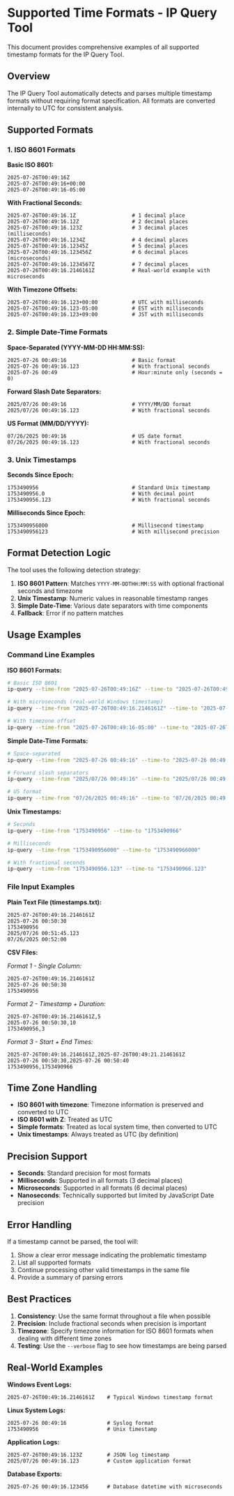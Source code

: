 # Supported Time Formats - IP Query Tool

This document provides comprehensive examples of all supported timestamp formats for the IP Query Tool.

## Overview

The IP Query Tool automatically detects and parses multiple timestamp formats without requiring format specification. All formats are converted internally to UTC for consistent analysis.

## Supported Formats

### 1. ISO 8601 Formats

**Basic ISO 8601:**
```
2025-07-26T00:49:16Z
2025-07-26T00:49:16+00:00
2025-07-26T00:49:16-05:00
```

**With Fractional Seconds:**
```
2025-07-26T00:49:16.1Z                  # 1 decimal place
2025-07-26T00:49:16.12Z                 # 2 decimal places  
2025-07-26T00:49:16.123Z                # 3 decimal places (milliseconds)
2025-07-26T00:49:16.1234Z               # 4 decimal places
2025-07-26T00:49:16.12345Z              # 5 decimal places
2025-07-26T00:49:16.123456Z             # 6 decimal places (microseconds)
2025-07-26T00:49:16.1234567Z            # 7 decimal places
2025-07-26T00:49:16.2146161Z            # Real-world example with microseconds
```

**With Timezone Offsets:**
```
2025-07-26T00:49:16.123+00:00           # UTC with milliseconds
2025-07-26T00:49:16.123-05:00           # EST with milliseconds
2025-07-26T00:49:16.123+09:00           # JST with milliseconds
```

### 2. Simple Date-Time Formats

**Space-Separated (YYYY-MM-DD HH:MM:SS):**
```
2025-07-26 00:49:16                     # Basic format
2025-07-26 00:49:16.123                 # With fractional seconds
2025-07-26 00:49                        # Hour:minute only (seconds = 0)
```

**Forward Slash Date Separators:**
```
2025/07/26 00:49:16                     # YYYY/MM/DD format
2025/07/26 00:49:16.123                 # With fractional seconds
```

**US Format (MM/DD/YYYY):**
```
07/26/2025 00:49:16                     # US date format
07/26/2025 00:49:16.123                 # With fractional seconds
```

### 3. Unix Timestamps

**Seconds Since Epoch:**
```
1753490956                              # Standard Unix timestamp
1753490956.0                            # With decimal point
1753490956.123                          # With fractional seconds
```

**Milliseconds Since Epoch:**
```
1753490956000                           # Millisecond timestamp
1753490956123                           # With millisecond precision
```

## Format Detection Logic

The tool uses the following detection strategy:

1. **ISO 8601 Pattern**: Matches `YYYY-MM-DDTHH:MM:SS` with optional fractional seconds and timezone
2. **Unix Timestamp**: Numeric values in reasonable timestamp ranges
3. **Simple Date-Time**: Various date separators with time components
4. **Fallback**: Error if no pattern matches

## Usage Examples

### Command Line Examples

**ISO 8601 Formats:**
```bash
# Basic ISO 8601
ip-query --time-from "2025-07-26T00:49:16Z" --time-to "2025-07-26T00:49:26Z"

# With microseconds (real-world Windows timestamp)
ip-query --time-from "2025-07-26T00:49:16.2146161Z" --time-to "2025-07-26T00:49:26.2146161Z"

# With timezone offset
ip-query --time-from "2025-07-26T00:49:16-05:00" --time-to "2025-07-26T00:49:26-05:00"
```

**Simple Date-Time Formats:**
```bash
# Space-separated
ip-query --time-from "2025-07-26 00:49:16" --time-to "2025-07-26 00:49:26"

# Forward slash separators
ip-query --time-from "2025/07/26 00:49:16" --time-to "2025/07/26 00:49:26"

# US format
ip-query --time-from "07/26/2025 00:49:16" --time-to "07/26/2025 00:49:26"
```

**Unix Timestamps:**
```bash
# Seconds
ip-query --time-from "1753490956" --time-to "1753490966"

# Milliseconds
ip-query --time-from "1753490956000" --time-to "1753490966000"

# With fractional seconds
ip-query --time-from "1753490956.123" --time-to "1753490966.123"
```

### File Input Examples

**Plain Text File (timestamps.txt):**
```
2025-07-26T00:49:16.2146161Z
2025-07-26 00:50:30
1753490956
2025/07/26 00:51:45.123
07/26/2025 00:52:00
```

**CSV Files:**

*Format 1 - Single Column:*
```csv
2025-07-26T00:49:16.2146161Z
2025-07-26 00:50:30
1753490956
```

*Format 2 - Timestamp + Duration:*
```csv
2025-07-26T00:49:16.2146161Z,5
2025-07-26 00:50:30,10
1753490956,3
```

*Format 3 - Start + End Times:*
```csv
2025-07-26T00:49:16.2146161Z,2025-07-26T00:49:21.2146161Z
2025-07-26 00:50:30,2025-07-26 00:50:40
1753490956,1753490966
```

## Time Zone Handling

- **ISO 8601 with timezone**: Timezone information is preserved and converted to UTC
- **ISO 8601 with Z**: Treated as UTC
- **Simple formats**: Treated as local system time, then converted to UTC
- **Unix timestamps**: Always treated as UTC (by definition)

## Precision Support

- **Seconds**: Standard precision for most formats
- **Milliseconds**: Supported in all formats (3 decimal places)
- **Microseconds**: Supported in all formats (6 decimal places)
- **Nanoseconds**: Technically supported but limited by JavaScript Date precision

## Error Handling

If a timestamp cannot be parsed, the tool will:

1. Show a clear error message indicating the problematic timestamp
2. List all supported formats
3. Continue processing other valid timestamps in the same file
4. Provide a summary of parsing errors

## Best Practices

1. **Consistency**: Use the same format throughout a file when possible
2. **Precision**: Include fractional seconds when precision is important
3. **Timezone**: Specify timezone information for ISO 8601 formats when dealing with different time zones
4. **Testing**: Use the `--verbose` flag to see how timestamps are being parsed

## Real-World Examples

**Windows Event Logs:**
```
2025-07-26T00:49:16.2146161Z    # Typical Windows timestamp format
```

**Linux System Logs:**
```
2025-07-26 00:49:16             # Syslog format
1753490956                      # Unix timestamp
```

**Application Logs:**
```
2025-07-26T00:49:16.123Z        # JSON log timestamp
2025/07/26 00:49:16.123         # Custom application format
```

**Database Exports:**
```
2025-07-26 00:49:16.123456      # Database datetime with microseconds
```